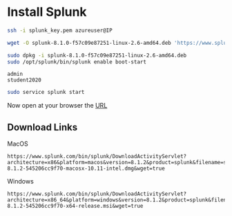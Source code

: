 # Install Splunk

```sh
ssh -i splunk_key.pem azureuser@IP
```

```sh
wget -O splunk-8.1.0-f57c09e87251-linux-2.6-amd64.deb 'https://www.splunk.com/bin/splunk/DownloadActivityServlet?architecture=x86_64&platform=linux&version=8.1.0&product=splunk&filename=splunk-8.1.0-f57c09e87251-linux-2.6-amd64.deb&wget=true'
```

```sh
sudo dpkg -i splunk-8.1.0-f57c09e87251-linux-2.6-amd64.deb
sudo /opt/splunk/bin/splunk enable boot-start
```

```text
admin
student2020
```

```sh
sudo service splunk start
```

Now open at your browser the [URL](http://localhost:8000)

## Download Links

MacOS

```url
https://www.splunk.com/bin/splunk/DownloadActivityServlet?architecture=x86&platform=macos&version=8.1.2&product=splunk&filename=splunk-8.1.2-545206cc9f70-macosx-10.11-intel.dmg&wget=true
```

Windows

```url
https://www.splunk.com/bin/splunk/DownloadActivityServlet?architecture=x86_64&platform=windows&version=8.1.2&product=splunk&filename=splunk-8.1.2-545206cc9f70-x64-release.msi&wget=true
```
